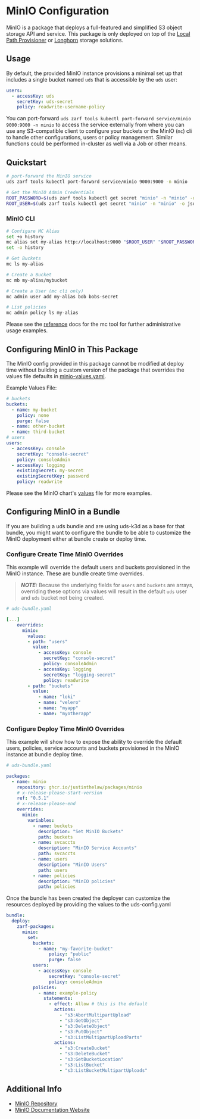 # MinIO Configuration

MinIO is a package that deploys a full-featured and simplified S3 object storage API and service. This package is only deployed on top of the [Local Path Provisioner](./LOCAL-PATH.md) or [Longhorn](./LONGHORN.md) storage solutions.

## Usage

By default, the provided MinIO instance provisions a minimal set up that includes a single bucket named `uds` that is accessible by the `uds` user:

```yaml
users:
  - accessKey: uds
    secretKey: uds-secret
    policy: readwrite-username-policy
```

You can port-forward ```uds zarf tools kubectl port-forward service/minio 9000:9000 -n minio``` to access the service externally from where you can use any S3-compatible client to configure your buckets or the MinIO (`mc`) cli to handle other configurations, users or policy management. Similar functions could be performed in-cluster as well via a Job or other means.

## Quickstart

```bash
# port-forward the MinIO service
uds zarf tools kubectl port-forward service/minio 9000:9000 -n minio

# Get the MinIO Admin Credentials
ROOT_PASSWORD=$(uds zarf tools kubectl get secret "minio" -n "minio" -o json | jq -r '.data.rootPassword' | base64 --decode)
ROOT_USER=$(uds zarf tools kubectl get secret "minio" -n "minio" -o json | jq -r '.data.rootUser' | base64 --decode)
```

### MinIO CLI

```bash
# Configure MC Alias
set +o history
mc alias set my-alias http://localhost:9000 "$ROOT_USER" "$ROOT_PASSWORD"
set -o history

# Get Buckets
mc ls my-alias

# Create a Bucket
mc mb my-alias/mybucket

# Create a User (mc cli only)
mc admin user add my-alias bob bobs-secret

# List policies
mc admin policy ls my-alias
```

Please see the [reference](https://min.io/docs/minio/linux/reference/minio-mc-admin.html) docs for the mc tool for further administrative usage examples.

## Configuring MinIO in This Package

The MinIO config provided in this package cannot be modified at deploy time without building a custom version of the package that overrides the values file defaults in [minio-values.yaml](../packages/minio/values/minio-values.yaml).

Example Values File:

```yaml
# buckets
buckets:
  - name: my-bucket
    policy: none
    purge: false
  - name: other-bucket
  - name: third-bucket
# users
users:
  - accessKey: console
    secretKey: "console-secret"
    policy: consoleAdmin
  - accessKey: logging
    existingSecret: my-secret
    existingSecretKey: password
    policy: readwrite
```

Please see the MinIO chart's [values](https://github.com/minio/minio/blob/master/helm/minio/values.yaml) file for more examples.

## Configuring MinIO in a Bundle

If you are building a uds bundle and are using uds-k3d as a base for that bundle, you might want to configure the bundle to be able to customize the MinIO deployment either at bundle create or deploy time.

### Configure Create Time MinIO Overrides

This example will override the default users and buckets provisioned in the MinIO instance. These are bundle create time overrides.

> **_NOTE:_** Because the underlying fields for `users` and `buckets` are arrays, overriding these options via values will result in the default `uds` user and `uds` bucket not being created.

```yaml
# uds-bundle.yaml

[...]
    overrides:
      minio:
        values:
        - path: "users"
          value:
            - accessKey: console
              secretKey: "console-secret"
              policy: consoleAdmin
            - accessKey: logging
              secretKey: "logging-secret"
              policy: readwrite
        - path: "buckets"
          value:
            - name: "loki"  
            - name: "velero"
            - name: "myapp"
            - name: "myotherapp"
```

### Configure Deploy Time MinIO Overrides

This example will show how to expose the ability to override the default users, policies, service accounts and buckets provisioned in the MinIO instance at bundle deploy time.

```yaml
# uds-bundle.yaml

packages:
  - name: minio
    repository: ghcr.io/justinthelaw/packages/minio
    # x-release-please-start-version
    ref: "0.5.1"
    # x-release-please-end
    overrides:
      minio:
        variables:
          - name: buckets
            description: "Set MinIO Buckets"
            path: buckets
          - name: svcaccts
            description: "MinIO Service Accounts"
            path: svcaccts
          - name: users
            description: "MinIO Users"
            path: users
          - name: policies
            description: "MinIO policies"
            path: policies
```

Once the bundle has been created the deployer can customize the resources deployed by providing the values to the uds-config.yaml

```yaml
bundle:
  deploy:
    zarf-packages:
      minio:
        set:
          buckets:
            - name: "my-favorite-bucket"
                policy: "public"
                purge: false
          users:
            - accessKey: console
                secretKey: "console-secret"
                policy: consoleAdmin
          policies:
            - name: example-policy
              statements:
                - effect: Allow # this is the default
                  actions:
                    - "s3:AbortMultipartUpload"
                    - "s3:GetObject"
                    - "s3:DeleteObject"
                    - "s3:PutObject"
                    - "s3:ListMultipartUploadParts"
                  actions:
                    - "s3:CreateBucket"
                    - "s3:DeleteBucket"
                    - "s3:GetBucketLocation"
                    - "s3:ListBucket"
                    - "s3:ListBucketMultipartUploads"
```

## Additional Info

- [MinIO Repository](https://github.com/minio/minio)
- [MinIO Documentation Website](https://min.io/docs/minio/kubernetes/upstream/)
